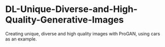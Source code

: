 # DL-Unique-Diverse-and-High-Quality-Generative-Images
Creating unique, diverse and high quality images with ProGAN, using cars as an example. 
